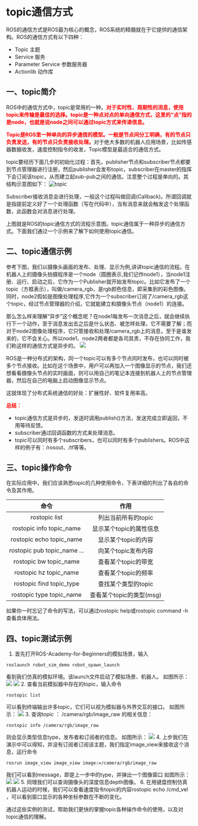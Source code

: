 # topic通信方式

ROS的通信方式是ROS最为核心的概念，ROS系统的精髓就在于它提供的通信架构。ROS的通信方式有以下四种：
 * Topic 主题
 * Service 服务
 * Parameter Service 参数服务器
 * Actionlib 动作库

## 一、topic简介

ROS中的通信方式中，topic是常用的一种。<font color="red">**对于实时性、周期性的消息，使用topic来传输是最佳的选择。topic是一种点对点的单向通信方式，这里的“点”指的是node，也就是说node之间可以通过topic方式来传递信息。**</font>

<font color="red">**Topic是ROS里一种单向的异步通信的模型。一般是节点间分工明确，有的节点只负责发送，有的节点只负责接收处理。**</font>对于绝大多数的机器人应用场景，比如传感器数据收发，速度控制指令的收发，Topic模型是最适合的通信方式。

topic要经历下面几步的初始化过程：首先，publisher节点和subscriber节点都要到节点管理器进行注册，然后publisher会发布topic，subscriber在master的指挥下会订阅该topic，从而建立起sub-pub之间的通信。注意整个过程是单向的。其结构示意图如下：
![topic](picture/1-0.jpg)

Subscriber接收消息会进行处理，一般这个过程叫做回调(Callback)。所谓回调就是指提前定义好了一个处理函数（写在代码中），当有消息来就会触发这个处理函数，此函数会对消息进行处理。

上图就是ROS的topic通信方式的流程示意图。topic通信属于一种异步的通信方式。下面我们通过一个示例来了解下如何使用topic通信。

## 二、topic通信示例

参考下图，我们以摄像头画面的发布、处理、显示为例,讲讲topic通信的流程。在机器人上的摄像头拍摄程序是一个node（圆圈表示,我们记作node1），当node1注册、运行、启动之后，它作为一个Publisher就开始发布topic。比如它发布了一个topic（方框表示），叫做/camera_rgb，是rgb颜色信息，即采集到的彩色图像。同时，node2假如是图像处理程序,它作为一个subscriber订阅了/camera_rgb这个topic，经过节点管理器的介绍，它就能建立和摄像头节点（node1）的连接。

那么怎么样来理解“异步”这个概念呢？在node1每发布一次消息之后，就会继续执行下一个动作，至于消息发出去之后是什么状态、被怎样处理，它不需要了解；而对于node2图像处理程序，它只管接收和处理/camera_rgb上的消息，至于是谁发来的，它不会关心。所以node1、node2两者都是各司其责，不存在协同工作，我们称这样的通信方式是异步的。
![](picture/1-1.jpg)

ROS是一种分布式的架构，同一个topic可以有多个节点同时发布，也可以同时被多个节点接收。比如在这个场景中，用户可以再加入一个图像显示的节点，我们还想看看摄像头节点的实时画面，则可以用自己的笔记本连接到机器人上的节点管理器，然后在自己的电脑上启动图像显示节点。

这就体现了分布式系统通信的好处：扩展性好、软件复用率高。

<font color="red">**总结：**</font>
 * topic通信方式是异步的，发送时调用publish()方法，发送完成立即返回，不用等待反馈。
 * subscriber通过回调函数的方式来处理消息。
 * topic可以同时有多个subscribers，也可以同时有多个publishers。ROS中这样的例子有：/rosout、/tf等等。

## 三、topic操作命令

在实际应用中，我们应该熟悉topic的几种使用命令，下表详细的列出了各自的命令及其作用。

命令|	作用
:---:|:---:
rostopic list	|列出当前所有的topic
rostopic info topic_name	|显示某个topic的属性信息
rostopic echo topic_name	|显示某个topic的内容
rostopic pub topic_name ...	|向某个topic发布内容
rostopic bw topic_name|	查看某个topic的带宽
rostopic hz topic_name	|查看某个topic的频率
rostopic find topic_type	|查找某个类型的topic
rostopic type topic_name	|查看某个topic的类型(msg)
如果你一时忘记了命令的写法，可以通过rostopic help或rostopic command -h查看具体用法。

## 四、topic测试示例

1. 首先打开ROS-Academy-for-Beginners的模拟场景，输入
```
roslaunch robot_sim_demo robot_spawn_launch
```
看到我们仿真的模拟环境。该launch文件启动了模拟场景、机器人。
如图所示：
![](picture/1-2.png)
![](picture/1-3.png)
2. 查看当前模拟器中存在的topic，输入命令
```
rostopic list
```
可以看到终端输出许多topic，它们可以视为模拟器与外界交互的接口。
如图所示：
![](picture/1-4.png)
3. 查询topic ： /camera/rgb/image_raw 的相关信息：
```
rostopic info /camera/rgb/image_raw
```
则会显示类型信息type，发布者和订阅者的信息。
如图所示：
![](picture/1-6.png)
4. 上步我们在演示中可以得知，并没有订阅者订阅该主题，我们指定image_view来接收这个消息，运行命令
```
rosrun image_view image_view image:=/camera/rgb/image_raw
```
我们可以看到message，即是上一步中的type，并弹出一个图像窗口
如图所示：
![](picture/1-6.png)
![](picture/1-7.png)
5. 同理我们可以查询摄像头的深度信息depth图像。
6. 在用键盘控制仿真机器人运动的时候，我们可以查看速度指令topic的内容rostopic echo /cmd_vel ，可以看到窗口显示的各种坐标参数在不断的变化。

通过这些实例的测试，帮助我们更快的掌握topic各种操作命令的使用，以及对topic通信的理解。